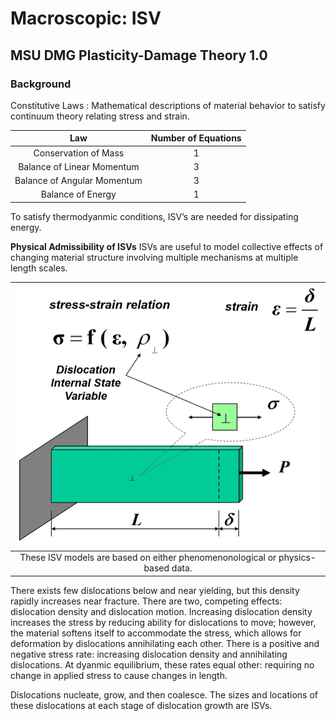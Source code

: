 <!-- 220414 -->
# Macroscopic: ISV

## MSU DMG Plasticity-Damage Theory 1.0

### Background
Constitutive Laws
: Mathematical descriptions of material behavior to satisfy continuum theory relating stress and strain.

| Law | Number of Equations |
|:--:|:--:|
| Conservation of Mass | 1 |
| Balance of Linear Momentum | 3 |
| Balance of Angular Momentum | 3 |
| Balance of Energy | 1 |

To satisfy thermodyanmic conditions, ISV’s are needed for dissipating energy.

<!-- 220419 -->

**Physical Admissibility of ISVs**
ISVs are useful to model collective effects of changing material structure involving multiple mechanisms at multiple length scales.

| ![](../../../attachments/engr-851-001-integrated-computational-materials-engineering/models_220419_170544_EST.png) |
|:--:|
| These ISV models are based on either phenomenonological or physics-based data. |

There exists few dislocations below and near yielding, but this density rapidly increases near fracture.
There are two, competing effects: dislocation density and dislocation motion.
Increasing dislocation density increases the stress by reducing ability for dislocations to move; however, the material softens itself to accommodate the stress, which allows for deformation by dislocations annihilating each other.
There is a positive and negative stress rate: increasing dislocation density and annihilating dislocations.
At dyanmic equilibrium, these rates equal other: requiring no change in applied stress to cause changes in length.

Dislocations nucleate, grow, and then coalesce.
The sizes and locations of these dislocations at each stage of dislocation growth are ISVs.

<!-- 220421 -->
<!-- 220426 -->